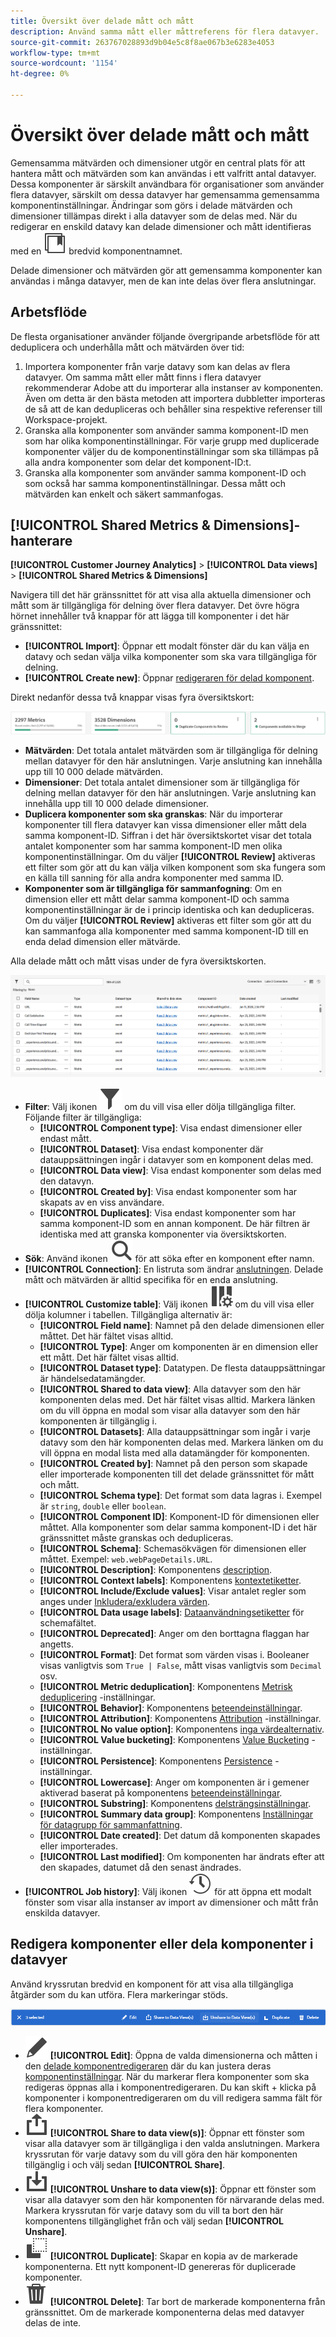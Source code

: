 ```yaml
---
title: Översikt över delade mått och mått
description: Använd samma mått eller måttreferens för flera datavyer.
source-git-commit: 263767028893d9b04e5c8f8ae067b3e6283e4053
workflow-type: tm+mt
source-wordcount: '1154'
ht-degree: 0%

---
```


# Översikt över delade mått och mått

Gemensamma mätvärden och dimensioner utgör en central plats för att hantera mått och mätvärden som kan användas i ett valfritt antal datavyer. Dessa komponenter är särskilt användbara för organisationer som använder flera datavyer, särskilt om dessa datavyer har gemensamma gemensamma komponentinställningar. Ändringar som görs i delade mätvärden och dimensioner tillämpas direkt i alla datavyer som de delas med. När du redigerar en enskild datavy kan delade dimensioner och mått identifieras med en ![ikon för delad komponent](/help/assets/icons/CCLibrary.svg) bredvid komponentnamnet.

Delade dimensioner och mätvärden gör att gemensamma komponenter kan användas i många datavyer, men de kan inte delas över flera anslutningar.

## Arbetsflöde

De flesta organisationer använder följande övergripande arbetsflöde för att deduplicera och underhålla mått och mätvärden över tid:

1. Importera komponenter från varje datavy som kan delas av flera datavyer. Om samma mått eller mått finns i flera datavyer rekommenderar Adobe att du importerar alla instanser av komponenten. Även om detta är den bästa metoden att importera dubbletter importeras de så att de kan dedupliceras och behåller sina respektive referenser till Workspace-projekt.
1. Granska alla komponenter som använder samma komponent-ID men som har olika komponentinställningar. För varje grupp med duplicerade komponenter väljer du de komponentinställningar som ska tillämpas på alla andra komponenter som delar det komponent-ID:t.
1. Granska alla komponenter som använder samma komponent-ID och som också har samma komponentinställningar. Dessa mått och mätvärden kan enkelt och säkert sammanfogas.

## [!UICONTROL Shared Metrics & Dimensions]-hanterare

**[!UICONTROL Customer Journey Analytics]** > **[!UICONTROL Data views]** > **[!UICONTROL Shared Metrics & Dimensions]**

Navigera till det här gränssnittet för att visa alla aktuella dimensioner och mått som är tillgängliga för delning över flera datavyer. Det övre högra hörnet innehåller två knappar för att lägga till komponenter i det här gränssnittet:

* **[!UICONTROL Import]**: Öppnar ett modalt fönster där du kan välja en datavy och sedan välja vilka komponenter som ska vara tillgängliga för delning.
* **[!UICONTROL Create new]**: Öppnar [redigeraren för delad komponent](shared-component-editor.md).

Direkt nedanför dessa två knappar visas fyra översiktskort:

![Förhandsgranskning av översiktskort](assets/overview-cards.png)

* **Mätvärden**: Det totala antalet mätvärden som är tillgängliga för delning mellan datavyer för den här anslutningen. Varje anslutning kan innehålla upp till 10 000 delade mätvärden.
* **Dimensioner**: Det totala antalet dimensioner som är tillgängliga för delning mellan datavyer för den här anslutningen. Varje anslutning kan innehålla upp till 10 000 delade dimensioner.
* **Duplicera komponenter som ska granskas**: När du importerar komponenter till flera datavyer kan vissa dimensioner eller mått dela samma komponent-ID. Siffran i det här översiktskortet visar det totala antalet komponenter som har samma komponent-ID men olika komponentinställningar. Om du väljer **[!UICONTROL Review]** aktiveras ett filter som gör att du kan välja vilken komponent som ska fungera som en källa till sanning för alla andra komponenter med samma ID.
* **Komponenter som är tillgängliga för sammanfogning**: Om en dimension eller ett mått delar samma komponent-ID och samma komponentinställningar är de i princip identiska och kan dedupliceras. Om du väljer **[!UICONTROL Review]** aktiveras ett filter som gör att du kan sammanfoga alla komponenter med samma komponent-ID till en enda delad dimension eller mätvärde.

Alla delade mått och mått visas under de fyra översiktskorten.

![Tillgängliga mått och måttförhandsvisningar](assets/shared-metrics-dimensions.png)

* **Filter**: Välj ikonen ![Filter ](../../assets/icons/Filter.svg) om du vill visa eller dölja tillgängliga filter. Följande filter är tillgängliga:
   * **[!UICONTROL Component type]**: Visa endast dimensioner eller endast mått.
   * **[!UICONTROL Dataset]**: Visa endast komponenter där datauppsättningen ingår i datavyer som en komponent delas med.
   * **[!UICONTROL Data view]**: Visa endast komponenter som delas med den datavyn.
   * **[!UICONTROL Created by]**: Visa endast komponenter som har skapats av en viss användare.
   * **[!UICONTROL Duplicates]**: Visa endast komponenter som har samma komponent-ID som en annan komponent. De här filtren är identiska med att granska komponenter via översiktskorten.
* **Sök**: Använd ikonen ![Sök ](../../assets/icons/Search.svg) för att söka efter en komponent efter namn.
* **[!UICONTROL Connection]**: En listruta som ändrar [anslutningen](/help/connections/overview.md). Delade mått och mätvärden är alltid specifika för en enda anslutning.
* **[!UICONTROL Customize table]**: Välj ikonen ![Anpassa tabell](/help/assets/icons/ColumnSetting.svg) om du vill visa eller dölja kolumner i tabellen. Tillgängliga alternativ är:
   * **[!UICONTROL Field name]**: Namnet på den delade dimensionen eller måttet. Det här fältet visas alltid.
   * **[!UICONTROL Type]**: Anger om komponenten är en dimension eller ett mått. Det här fältet visas alltid.
   * **[!UICONTROL Dataset type]**: Datatypen. De flesta datauppsättningar är händelsedatamängder.
   * **[!UICONTROL Shared to data view]**: Alla datavyer som den här komponenten delas med. Det här fältet visas alltid. Markera länken om du vill öppna en modal som visar alla datavyer som den här komponenten är tillgänglig i.
   * **[!UICONTROL Datasets]**: Alla datauppsättningar som ingår i varje datavy som den här komponenten delas med. Markera länken om du vill öppna en modal lista med alla datamängder för komponenten.
   * **[!UICONTROL Created by]**: Namnet på den person som skapade eller importerade komponenten till det delade gränssnittet för mått och mått.
   * **[!UICONTROL Schema type]**: Det format som data lagras i. Exempel är `string`, `double` eller `boolean`.
   * **[!UICONTROL Component ID]**: Komponent-ID för dimensionen eller måttet. Alla komponenter som delar samma komponent-ID i det här gränssnittet måste granskas och dedupliceras.
   * **[!UICONTROL Schema]**: Schemasökvägen för dimensionen eller måttet. Exempel: `web.webPageDetails.URL`.
   * **[!UICONTROL Description]**: Komponentens [description](/help/data-views/component-settings/overview.md).
   * **[!UICONTROL Context labels]**: Komponentens [kontextetiketter](/help/data-views/component-settings/overview.md).
   * **[!UICONTROL Include/Exclude values]**: Visar antalet regler som anges under [Inkludera/exkludera värden](/help/data-views/component-settings/include-exclude-values.md).
   * **[!UICONTROL Data usage labels]**: [Dataanvändningsetiketter](https://experienceleague.adobe.com/en/docs/experience-platform/data-governance/labels/overview) för schemafältet.
   * **[!UICONTROL Deprecated]**: Anger om den borttagna flaggan har angetts.
   * **[!UICONTROL Format]**: Det format som värden visas i. Booleaner visas vanligtvis som `True | False`, mått visas vanligtvis som `Decimal` osv.
   * **[!UICONTROL Metric deduplication]**: Komponentens [Metrisk deduplicering](/help/data-views/component-settings/metric-deduplication.md) -inställningar.
   * **[!UICONTROL Behavior]**: Komponentens [beteendeinställningar](/help/data-views/component-settings/behavior.md).
   * **[!UICONTROL Attribution]**: Komponentens [Attribution](/help/data-views/component-settings/attribution.md) -inställningar.
   * **[!UICONTROL No value option]**: Komponentens [inga värdealternativ](/help/data-views/component-settings/no-value-options.md).
   * **[!UICONTROL Value bucketing]**: Komponentens [Value Bucketing](/help/data-views/component-settings/value-bucketing.md) -inställningar.
   * **[!UICONTROL Persistence]**: Komponentens [Persistence](/help/data-views/component-settings/persistence.md) -inställningar.
   * **[!UICONTROL Lowercase]**: Anger om komponenten är i gemener aktiverad baserat på komponentens [beteendeinställningar](/help/data-views/component-settings/behavior.md).
   * **[!UICONTROL Substring]**: Komponentens [delsträngsinställningar](/help/data-views/component-settings/substring.md).
   * **[!UICONTROL Summary data group]**: Komponentens [Inställningar för datagrupp för sammanfattning](/help/data-views/component-settings/summary-data-group.md).
   * **[!UICONTROL Date created]**: Det datum då komponenten skapades eller importerades.
   * **[!UICONTROL Last modified]**: Om komponenten har ändrats efter att den skapades, datumet då den senast ändrades.
* **[!UICONTROL Job history]**: Välj ikonen ![ Historik ](/help/assets/icons/History.svg) för att öppna ett modalt fönster som visar alla instanser av import av dimensioner och mått från enskilda datavyer.

## Redigera komponenter eller dela komponenter i datavyer

Använd kryssrutan bredvid en komponent för att visa alla tillgängliga åtgärder som du kan utföra. Flera markeringar stöds.

![Förhandsgranska tillgängliga åtgärder](assets/smd-actions.png)

* ![Pennikon](/help/assets/icons/Edit.svg) **[!UICONTROL Edit]**: Öppna de valda dimensionerna och måtten i den [delade komponentredigeraren](shared-component-editor.md) där du kan justera deras [komponentinställningar](/help/data-views/component-settings/overview.md). När du markerar flera komponenter som ska redigeras öppnas alla i komponentredigeraren. Du kan skift + klicka på komponenter i komponentredigeraren om du vill redigera samma fält för flera komponenter.
* ![Delningsikon](/help/assets/icons/Share.svg) **[!UICONTROL Share to data view(s)]**: Öppnar ett fönster som visar alla datavyer som är tillgängliga i den valda anslutningen. Markera kryssrutan för varje datavy som du vill göra den här komponenten tillgänglig i och välj sedan **[!UICONTROL Share]**.
* ![Ikonen för att sluta dela ](/help/assets/icons/SaveTo.svg) **[!UICONTROL Unshare to data view(s)]**: Öppnar ett fönster som visar alla datavyer som den här komponenten för närvarande delas med. Markera kryssrutan för varje datavy som du vill ta bort den här komponentens tillgänglighet från och välj sedan **[!UICONTROL Unshare]**.
* ![Duplicera ikon](/help/assets/icons/Copy.svg) **[!UICONTROL Duplicate]**: Skapar en kopia av de markerade komponenterna. Ett nytt komponent-ID genereras för duplicerade komponenter.
* ![Ta bort ikon](/help/assets/icons/Delete.svg) **[!UICONTROL Delete]**: Tar bort de markerade komponenterna från gränssnittet. Om de markerade komponenterna delas med datavyer delas de inte.
